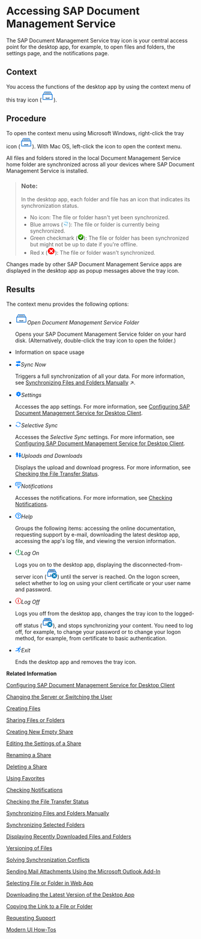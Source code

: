 <!-- loioaf38bd8247074e99a0a5a9e5965a8edc -->

# Accessing SAP Document Management Service

The SAP Document Management Service tray icon is your central access point for the desktop app, for example, to open files and folders, the settings page, and the notifications page.



<a name="loioaf38bd8247074e99a0a5a9e5965a8edc__context_N10015_N10012_N10001"/>

## Context

You access the functions of the desktop app by using the context menu of this tray icon \(![](images/SDM_Client_Service_Desktop_Icon_b0aa4d2.png)\).



## Procedure

To open the context menu using Microsoft Windows, right-click the tray icon \(![](images/SDM_Client_Service_Desktop_Icon_b0aa4d2.png)\). With Mac OS, left-click the icon to open the context menu.

All files and folders stored in the local Document Management Service home folder are synchronized across all your devices where SAP Document Management Service is installed.

> ### Note:  
> In the desktop app, each folder and file has an icon that indicates its synchronization status.
> 
> -   No icon: The file or folder hasn't yet been synchronized.
> -   Blue arrows \(![Desktop App Sync Icon](images/Desktop_App_Sync_Icon_b42d16f.png)\): The file or folder is currently being synchronized.
> -   Green checkmark \(![Desktop App Sync Icon 2](images/Desktop_App_Sync_Icon_2_2f51941.png)\): The file or folder has been synchronized but might not be up to date if you're offline.
> -   Red x \(![](images/Error_Icon_Desktop_52588c3.png)\): The file or folder wasn't synchronized.

Changes made by other SAP Document Management Service apps are displayed in the desktop app as popup messages above the tray icon.



<a name="loioaf38bd8247074e99a0a5a9e5965a8edc__result_N10031_N10012_N10001"/>

## Results

The context menu provides the following options:

-   ![](images/SDM_Client_Service_Desktop_Icon_b0aa4d2.png)*Open Document Management Service Folder*

    Opens your SAP Document Management Service folder on your hard disk. \(Alternatively, double-click the tray icon to open the folder.\)

-   Information on space usage
-   ![](images/Menu_Sync_Now_Icon_e82d613.png)*Sync Now*

    Triggers a full synchronization of all your data. For more information, see [Synchronizing Files and Folders Manually](https://help.sap.com/viewer/ba2adb991f6e4b6a857e9f76a99402bd/Cloud/en-US/a3a33ce014004b789de2eb33760fb2b6.html "The files and folders in your local SAP Document Center folder are periodically synchronized with the server, based on the settings you have made.") :arrow_upper_right:.

-   ![](images/General_Settings_Menu_Icon_29ee5df.png)*Settings*

    Accesses the app settings. For more information, see [Configuring SAP Document Management Service for Desktop Client](configuring-sap-document-management-service-for-desktop-client-585d79d.md).

-   ![](images/Menu_Selective_Sync_e644379.png)*Selective Sync*

    Accesses the *Selective Sync* settings. For more information, see [Configuring SAP Document Management Service for Desktop Client](configuring-sap-document-management-service-for-desktop-client-585d79d.md).

-   ![](images/Menu_Upload_and_Download_15875c1.png)*Uploads and Downloads*

    Displays the upload and download progress. For more information, see [Checking the File Transfer Status](checking-the-file-transfer-status-0f0d9e8.md).

-   ![](images/Menu_Notifications_Icon_90185e7.png)*Notifications*

    Accesses the notifications. For more information, see [Checking Notifications](checking-notifications-0c0b57c.md).

-   ![](images/Menu_Help_Icon_301cef4.png)*Help*

    Groups the following items: accessing the online documentation, requesting support by e-mail, downloading the latest desktop app, accessing the app's log file, and viewing the version information.

-   ![](images/Menu_Log_On_Icon_74d9f74.png)*Log On*

    Logs you on to the desktop app, displaying the disconnected-from-server icon \(![](images/SDM_Desktop_Client_Application_Status_Disconnected_2951282.png)\) until the server is reached. On the logon screen, select whether to log on using your client certificate or your user name and password.

-   ![](images/Menu_Log_Off_Icon_ee35401.png)*Log Off*

    Logs you off from the desktop app, changes the tray icon to the logged-off status \(![](images/SDM_Desktop_Client_Application_Status_Disconnected_2951282.png)\), and stops synchronizing your content. You need to log off, for example, to change your password or to change your logon method, for example, from certificate to basic authentication.

-   ![](images/Menu_Exit_Icon_2c00e7e.png)*Exit*

    Ends the desktop app and removes the tray icon.


**Related Information**  


[Configuring SAP Document Management Service for Desktop Client](configuring-sap-document-management-service-for-desktop-client-585d79d.md "The SAP Document Management Service desktop app is delivered with a default configuration, which you can adjust using the settings described below.")

[Changing the Server or Switching the User](changing-the-server-or-switching-the-user-ad29610.md "You either use oAuth or user name and password plus the Remember Password setting to log on to your desktop app. To use a different logon mode or to log on with another oAuth user, you unlink your account.")

[Creating Files](creating-files-ab3b9b8.md "To synchronize files using the Document Management Service desktop app, store these files in your root folder.")

[Sharing Files or Folders](sharing-files-or-folders-452f0e1.md "You can share files or folders using the context menu of Document Management Service.")

[Creating New Empty Share](creating-new-empty-share-63606a2.md "You can create a new share directly in the desktop app.")

[Editing the Settings of a Share](editing-the-settings-of-a-share-6406d16.md "You can edit the settings of a share starting in the desktop application, which then opens the Web application.")

[Renaming a Share](renaming-a-share-fa5bc9d.md "You can rename a share using the Document Management Service context menu in your Explorer (Windows) or in Finder (Mac)..")

[Deleting a Share](deleting-a-share-c4d2860.md "You can delete a share directly in the desktop app.")

[Using Favorites](using-favorites-feb23bc.md "In the Document Management Service desktop app, you can view favorite files and folders that you have created in the Favorites folder using the Web app.")

[Checking Notifications](checking-notifications-0c0b57c.md "The desktop app displays notification popups, for example, if it recognizes synchronization or naming conflicts.")

[Checking the File Transfer Status](checking-the-file-transfer-status-0f0d9e8.md "")

[Synchronizing Files and Folders Manually](synchronizing-files-and-folders-manually-68edf8f.md "The files and folders in your local Document Management Service folder are periodically synchronized with the server, based on the settings you've made.")

[Synchronizing Selected Folders](synchronizing-selected-folders-23bbcdb.md "In the Document Management Service desktop app, you can define which folders are periodically synchronized to your local desktop app.")

[Displaying Recently Downloaded Files and Folders](displaying-recently-downloaded-files-and-folders-a28fbcb.md "After you have uploaded or deleted files in the Web or mobile apps of Document Management Service, you can view these changes as a list in the desktop app.")

[Versioning of Files](versioning-of-files-b22e616.md "The Document Management Service Desktop app enables you to create new versions of a file, and edit latest version of the file. Versioning in Document Management Service is also helpful for teamwork, where you're collaborating with colleagues on projects and the content goes through several iterations of improvement and review. This way, you can track the file history and the development of the final version.")

[Solving Synchronization Conflicts](solving-synchronization-conflicts-eb04b7b.md "The Document Management Service desktop app recognizes if two files are in conflict and displays a notification.")

[Sending Mail Attachments Using the Microsoft Outlook Add-In](sending-mail-attachments-using-the-microsoft-outlook-add-in-a5f77e4.md "Document Management Service offers a Microsoft Outlook add-in that can automatically create a share, include a link to the share in your mail or meeting request, and store the files you want to attach to your mail or meeting request in this share. In this way, you can attach files that exceed your allowed mail attachment size limit.")

[Selecting File or Folder in Web App](selecting-file-or-folder-in-web-app-ccc68dc.md "You can use your Document Management Service desktop app to display any item from the Document Management Service folder in the Web app.")

[Downloading the Latest Version of the Desktop App](downloading-the-latest-version-of-the-desktop-app-7c849bd.md "You can easily access the download location that your administrator has preconfigured for the Document Management Service desktop app.")

[Copying the Link to a File or Folder](copying-the-link-to-a-file-or-folder-3d28fed.md "You can copy the link to any file or folder of your Document Management Service desktop app to the clipboard of your device.")

[Requesting Support](requesting-support-2fba81d.md "You can create an incident to the team responsible for advice on the desktop app.")

[Modern UI How-Tos](modern-ui-how-tos-fe00e02.md "The following sections introduce the features of the Document Management Service Modern UI.")

